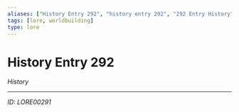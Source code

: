 ```yaml
---
aliases: ["History Entry 292", "history entry 292", "292 Entry History"]
tags: [lore, worldbuilding]
type: lore
---
```


# History Entry 292

*History*

---
*ID: LORE00291*